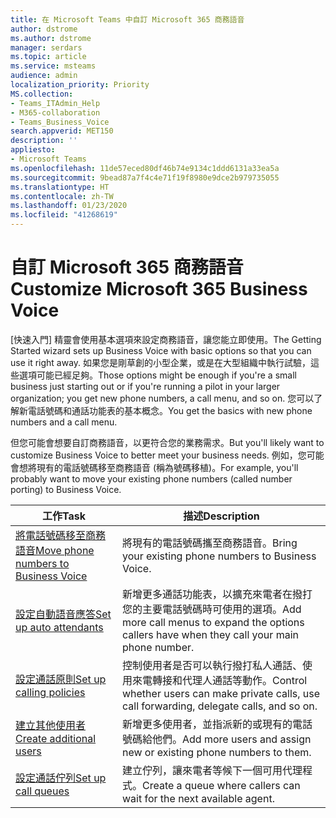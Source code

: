 ```yaml
---
title: 在 Microsoft Teams 中自訂 Microsoft 365 商務語音
author: dstrome
ms.author: dstrome
manager: serdars
ms.topic: article
ms.service: msteams
audience: admin
localization_priority: Priority
MS.collection:
- Teams_ITAdmin_Help
- M365-collaboration
- Teams_Business_Voice
search.appverid: MET150
description: ''
appliesto:
- Microsoft Teams
ms.openlocfilehash: 11de57eced80df46b74e9134c1ddd6131a33ea5a
ms.sourcegitcommit: 9bead87a7f4c4e71f19f8980e9dce2b979735055
ms.translationtype: HT
ms.contentlocale: zh-TW
ms.lasthandoff: 01/23/2020
ms.locfileid: "41268619"
---
```

# <a name="customize-microsoft-365-business-voice"></a><span data-ttu-id="03a1f-102">自訂 Microsoft 365 商務語音</span><span class="sxs-lookup"><span data-stu-id="03a1f-102">Customize Microsoft 365 Business Voice</span></span>

<span data-ttu-id="03a1f-103">[快速入門] 精靈會使用基本選項來設定商務語音，讓您能立即使用。</span><span class="sxs-lookup"><span data-stu-id="03a1f-103">The Getting Started wizard sets up Business Voice with basic options so that you can use it right away.</span></span> <span data-ttu-id="03a1f-104">如果您是剛草創的小型企業，或是在大型組織中執行試驗，這些選項可能已經足夠。</span><span class="sxs-lookup"><span data-stu-id="03a1f-104">Those options might be enough if you're a small business just starting out or if you're running a pilot in your larger organization; you get new phone numbers, a call menu, and so on.</span></span> <span data-ttu-id="03a1f-105">您可以了解新電話號碼和通話功能表的基本概念。</span><span class="sxs-lookup"><span data-stu-id="03a1f-105">You get the basics with new phone numbers and a call menu.</span></span> 

<span data-ttu-id="03a1f-106">但您可能會想要自訂商務語音，以更符合您的業務需求。</span><span class="sxs-lookup"><span data-stu-id="03a1f-106">But you'll likely want to customize Business Voice to better meet your business needs.</span></span> <span data-ttu-id="03a1f-107">例如，您可能會想將現有的電話號碼移至商務語音 (稱為號碼移植)。</span><span class="sxs-lookup"><span data-stu-id="03a1f-107">For example, you'll probably want to move your existing phone numbers (called number porting) to Business Voice.</span></span>

| <span data-ttu-id="03a1f-108">工作</span><span class="sxs-lookup"><span data-stu-id="03a1f-108">Task</span></span>                                                          | <span data-ttu-id="03a1f-109">描述</span><span class="sxs-lookup"><span data-stu-id="03a1f-109">Description</span></span>                                                                                          |
|---------------------------------------------------------------|------------------------------------------------------------------------------------------------------|
| [<span data-ttu-id="03a1f-110">將電話號碼移至商務語音</span><span class="sxs-lookup"><span data-stu-id="03a1f-110">Move phone numbers to Business Voice</span></span>](port-phone-numbers.md) | <span data-ttu-id="03a1f-111">將現有的電話號碼攜至商務語音。</span><span class="sxs-lookup"><span data-stu-id="03a1f-111">Bring your existing phone numbers to Business Voice.</span></span>                                                 |
| [<span data-ttu-id="03a1f-112">設定自動語音應答</span><span class="sxs-lookup"><span data-stu-id="03a1f-112">Set up auto attendants</span></span>](set-up-auto-attendants.md)           | <span data-ttu-id="03a1f-113">新增更多通話功能表，以擴充來電者在撥打您的主要電話號碼時可使用的選項。</span><span class="sxs-lookup"><span data-stu-id="03a1f-113">Add more call menus to expand the options callers have when they call your main phone number.</span></span>        |
| [<span data-ttu-id="03a1f-114">設定通話原則</span><span class="sxs-lookup"><span data-stu-id="03a1f-114">Set up calling policies</span></span>](set-up-policies.md)                 | <span data-ttu-id="03a1f-115">控制使用者是否可以執行撥打私人通話、使用來電轉接和代理人通話等動作。</span><span class="sxs-lookup"><span data-stu-id="03a1f-115">Control whether users can make private calls, use call forwarding, delegate calls, and so on.</span></span>        |
| [<span data-ttu-id="03a1f-116">建立其他使用者</span><span class="sxs-lookup"><span data-stu-id="03a1f-116">Create additional users</span></span>](create-users.md)                    | <span data-ttu-id="03a1f-117">新增更多使用者，並指派新的或現有的電話號碼給他們。</span><span class="sxs-lookup"><span data-stu-id="03a1f-117">Add more users and assign new or existing phone numbers to them.</span></span>                                     |
| [<span data-ttu-id="03a1f-118">設定通話佇列</span><span class="sxs-lookup"><span data-stu-id="03a1f-118">Set up call queues</span></span>](set-up-call-queues.md)                   | <span data-ttu-id="03a1f-119">建立佇列，讓來電者等候下一個可用代理程式。</span><span class="sxs-lookup"><span data-stu-id="03a1f-119">Create a queue where callers can wait for the next available agent.</span></span>                                  |
